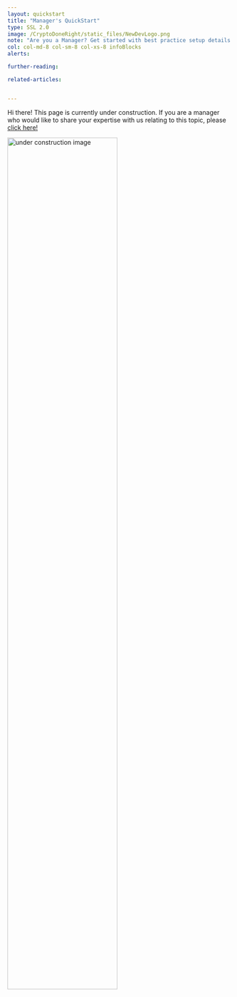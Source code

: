 ```yaml
---
layout: quickstart
title: "Manager's QuickStart"
type: SSL 2.0
image: /CryptoDoneRight/static_files/NewDevLogo.png
note: "Are you a Manager? Get started with best practice setup details above."
col: col-md-8 col-sm-8 col-xs-8 infoBlocks
alerts:

further-reading:

related-articles:


---
```


Hi there! This page is currently under construction. If you are a manager who would like to share your expertise with us relating to this topic, please <a href="CryptoDoneRight/CONTRIBUTING-template.md">click here!</a>

<img src="/CryptoDoneRight/static_files/under_construction.jpg" style="width:70%;height:70%;" alt="under construction image">
